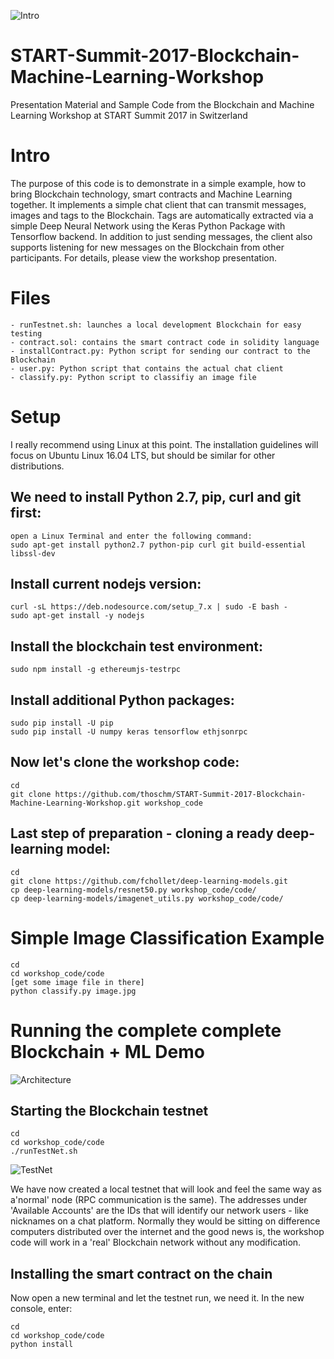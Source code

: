 ![Intro](https://raw.githubusercontent.com/thoschm/START-Summit-2017-Blockchain-Machine-Learning-Workshop/master/img/page_0000.jpg)

# START-Summit-2017-Blockchain-Machine-Learning-Workshop
Presentation Material and Sample Code from the Blockchain and Machine Learning Workshop at START Summit 2017 in Switzerland

# Intro
The purpose of this code is to demonstrate in a simple example, how to bring Blockchain technology, smart contracts and Machine Learning together.
It implements a simple chat client that can transmit messages, images and tags to the Blockchain. Tags are automatically extracted via a simple Deep Neural Network using the Keras Python Package with Tensorflow backend.
In addition to just sending messages, the client also supports listening for new messages on the Blockchain from other participants.
For details, please view the workshop presentation.

# Files
```
- runTestnet.sh: launches a local development Blockchain for easy testing
- contract.sol: contains the smart contract code in solidity language
- installContract.py: Python script for sending our contract to the Blockchain
- user.py: Python script that contains the actual chat client
- classify.py: Python script to classifiy an image file
```
# Setup
I really recommend using Linux at this point. The installation guidelines will focus on Ubuntu Linux 16.04 LTS, but should be similar for other distributions.

## We need to install Python 2.7, pip, curl and git first:
```
open a Linux Terminal and enter the following command:
sudo apt-get install python2.7 python-pip curl git build-essential libssl-dev
```

## Install current nodejs version:
```
curl -sL https://deb.nodesource.com/setup_7.x | sudo -E bash -
sudo apt-get install -y nodejs
```

## Install the blockchain test environment:
```
sudo npm install -g ethereumjs-testrpc
```

## Install additional Python packages:
```
sudo pip install -U pip
sudo pip install -U numpy keras tensorflow ethjsonrpc
```

## Now let's clone the workshop code:
```
cd
git clone https://github.com/thoschm/START-Summit-2017-Blockchain-Machine-Learning-Workshop.git workshop_code
```

## Last step of preparation - cloning a ready deep-learning model:
```
cd
git clone https://github.com/fchollet/deep-learning-models.git
cp deep-learning-models/resnet50.py workshop_code/code/
cp deep-learning-models/imagenet_utils.py workshop_code/code/
```
# Simple Image Classification Example
```
cd
cd workshop_code/code
[get some image file in there]
python classify.py image.jpg
```

# Running the complete complete Blockchain + ML Demo

![Architecture](https://raw.githubusercontent.com/thoschm/START-Summit-2017-Blockchain-Machine-Learning-Workshop/master/img/page_0032.jpg)

## Starting the Blockchain testnet
```
cd 
cd workshop_code/code
./runTestNet.sh
```
![TestNet](https://raw.githubusercontent.com/thoschm/START-Summit-2017-Blockchain-Machine-Learning-Workshop/master/img/page_0033.jpg)

We have now created a local testnet that will look and feel the same way as a'normal' node (RPC communication is the same).
The addresses under 'Available Accounts' are the IDs that will identify our network users - like nicknames on a chat platform. Normally they would be sitting on difference computers distributed over the internet and the good news is, the workshop code will work in a 'real' Blockchain network without any modification. 

## Installing the smart contract on the chain
Now open a new terminal and let the testnet run, we need it.
In the new console, enter:
```
cd
cd workshop_code/code
python install








